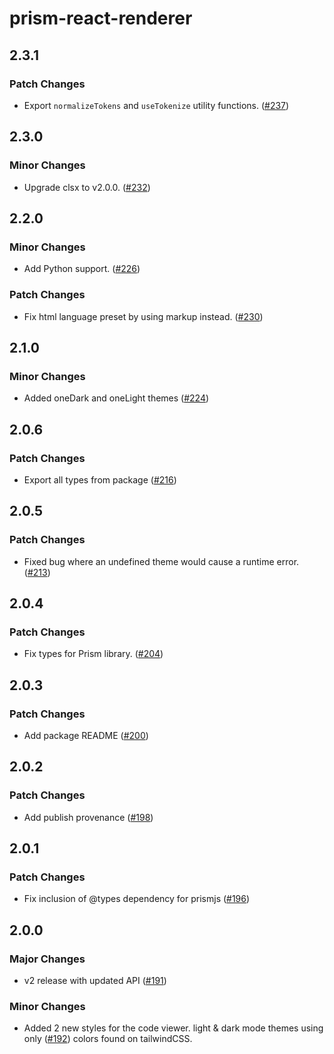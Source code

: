 # prism-react-renderer

## 2.3.1

### Patch Changes

- Export `normalizeTokens` and `useTokenize` utility functions.
  ([#237](https://github.com/FormidableLabs/prism-react-renderer/pull/237))

## 2.3.0

### Minor Changes

- Upgrade clsx to v2.0.0.
  ([#232](https://github.com/FormidableLabs/prism-react-renderer/pull/232))

## 2.2.0

### Minor Changes

- Add Python support.
  ([#226](https://github.com/FormidableLabs/prism-react-renderer/pull/226))

### Patch Changes

- Fix html language preset by using markup instead.
  ([#230](https://github.com/FormidableLabs/prism-react-renderer/pull/230))

## 2.1.0

### Minor Changes

- Added oneDark and oneLight themes
  ([#224](https://github.com/FormidableLabs/prism-react-renderer/pull/224))

## 2.0.6

### Patch Changes

- Export all types from package
  ([#216](https://github.com/FormidableLabs/prism-react-renderer/pull/216))

## 2.0.5

### Patch Changes

- Fixed bug where an undefined theme would cause a runtime error.
  ([#213](https://github.com/FormidableLabs/prism-react-renderer/pull/213))

## 2.0.4

### Patch Changes

- Fix types for Prism library.
  ([#204](https://github.com/FormidableLabs/prism-react-renderer/pull/204))

## 2.0.3

### Patch Changes

- Add package README
  ([#200](https://github.com/FormidableLabs/prism-react-renderer/pull/200))

## 2.0.2

### Patch Changes

- Add publish provenance
  ([#198](https://github.com/FormidableLabs/prism-react-renderer/pull/198))

## 2.0.1

### Patch Changes

- Fix inclusion of @types dependency for prismjs
  ([#196](https://github.com/FormidableLabs/prism-react-renderer/pull/196))

## 2.0.0

### Major Changes

- v2 release with updated API
  ([#191](https://github.com/FormidableLabs/prism-react-renderer/pull/191))

### Minor Changes

- Added 2 new styles for the code viewer. light & dark mode themes using only
  ([#192](https://github.com/FormidableLabs/prism-react-renderer/pull/192))
  colors found on tailwindCSS.
